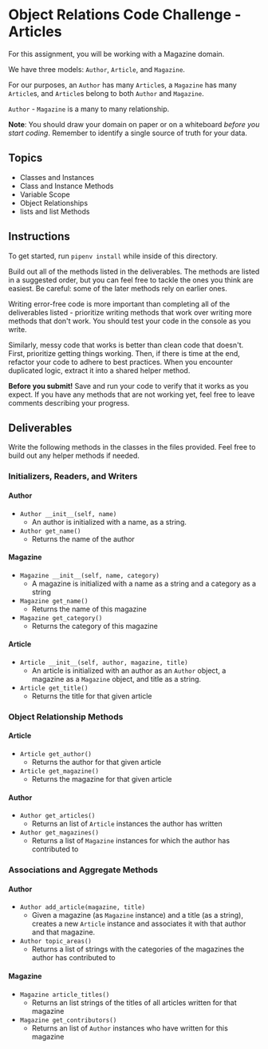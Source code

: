 # Object Relations Code Challenge - Articles

For this assignment, you will be working with a Magazine domain.

We have three models: `Author`, `Article`, and `Magazine`.

For our purposes, an `Author` has many `Article`s, a `Magazine` has many `Article`s, and `Article`s belong to both `Author` and `Magazine`.

`Author` - `Magazine` is a many to many relationship.

**Note**: You should draw your domain on paper or on a whiteboard _before you start coding_. Remember to identify a single source of truth for your data.

## Topics

- Classes and Instances
- Class and Instance Methods
- Variable Scope
- Object Relationships
- lists and list Methods

## Instructions

To get started, run `pipenv install` while inside of this directory.

Build out all of the methods listed in the deliverables. The methods are listed in a suggested order, but you can feel free to tackle the ones you think are easiest. Be careful: some of the later methods rely on earlier ones.

Writing error-free code is more important than completing all of the deliverables listed - prioritize writing methods that work over writing more methods that don't work. You should test your code in the console as you write.

Similarly, messy code that works is better than clean code that doesn't. First, prioritize getting things working. Then, if there is time at the end, refactor your code to adhere to best practices. When you encounter duplicated logic, extract it into a shared helper method.

**Before you submit!** Save and run your code to verify that it works as you expect. If you have any methods that are not working yet, feel free to leave comments describing your progress.

## Deliverables

Write the following methods in the classes in the files provided. Feel free to build out any helper methods if needed.

### Initializers, Readers, and Writers

#### Author

- `Author __init__(self, name)`
  - An author is initialized with a name, as a string.
- `Author get_name()`
  - Returns the name of the author

#### Magazine

- `Magazine __init__(self, name, category)`
  - A magazine is initialized with a name as a string and a category as a string
- `Magazine get_name()`
  - Returns the name of this magazine
- `Magazine get_category()`
  - Returns the category of this magazine

#### Article

- `Article __init__(self, author, magazine, title)`
  - An article is initialized with an author as an `Author` object, a magazine as a `Magazine` object, and title as a string.
- `Article get_title()`
  - Returns the title for that given article

### Object Relationship Methods

#### Article

- `Article get_author()`
  - Returns the author for that given article
- `Article get_magazine()`
  - Returns the magazine for that given article

#### Author

- `Author get_articles()`
  - Returns an list of `Article` instances the author has written
- `Author get_magazines()`
  - Returns a list of `Magazine` instances for which the author has contributed to


### Associations and Aggregate Methods

#### Author

- `Author add_article(magazine, title)`
  - Given a magazine (as `Magazine` instance) and a title (as a string), creates a new `Article` instance and associates it with that author and that magazine.
- `Author topic_areas()`
  - Returns a list of strings with the categories of the magazines the author has contributed to

#### Magazine

- `Magazine article_titles()`
  - Returns an list strings of the titles of all articles written for that magazine
- `Magazine get_contributors()`
  - Returns an list of `Author` instances who have written for this magazine
